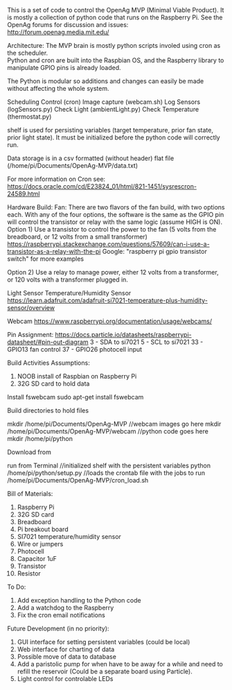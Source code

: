 This is a set of code to control the OpenAg MVP (Minimal Viable Product).  It is mostly a collection of python code that runs on the Raspberry Pi.  See the OpenAg forums for discussion and issues:
http://forum.openag.media.mit.edu/


Architecture:
The MVP brain is mostly python scripts involed using cron as the scheduler.  
Python and cron are built into the Raspbian OS, and the Raspberry library to manipulate GPIO pins is already loaded.

The Python is modular so additions and changes can easily be made without affecting the whole system.

Scheduling Control (cron)
    Image capture (webcam.sh)
    Log Sensors (logSensors.py)
    Check Light (ambientLight.py)
    Check Temperature (thermostat.py)

shelf is used for persisting variables (target temperature, prior fan state, prior light state).  It must be initialized before the python code will correctly run.

Data storage is in a csv formatted (without header) flat file (/home/pi/Documents/OpenAg-MVP/data.txt)

For more information on Cron see:
https://docs.oracle.com/cd/E23824_01/html/821-1451/sysrescron-24589.html

Hardware Build:
Fan:
There are two flavors of the fan build, with two options each.  With any of the four options, the software is the same as the GPIO pin will control the transistor or relay with the same logic (assume HIGH is ON).
Option 1) Use a transistor to control the power to the fan (5 volts from the breadboard, or 12 volts from a small transformer)
https://raspberrypi.stackexchange.com/questions/57609/can-i-use-a-transistor-as-a-relay-with-the-pi
Google: "raspberry pi gpio transistor switch" for more examples

Option 2) Use a relay to manage power, either 12 volts from a transformer, or 120 volts with a transformer plugged in.

Light Sensor
Temperature/Humidity Sensor
https://learn.adafruit.com/adafruit-si7021-temperature-plus-humidity-sensor/overview

Webcam
https://www.raspberrypi.org/documentation/usage/webcams/


Pin Assignment:
https://docs.particle.io/datasheets/raspberrypi-datasheet/#pin-out-diagram
3 - SDA to si7021
5 - SCL to si7021
33 - GPIO13 fan control
37 - GPIO26 photocell input

Build Activities
Assumptions:
1) NOOB install of Raspbian on Raspberry Pi
2) 32G SD card to hold data

Install fswebcam
sudo apt-get install fswebcam

Build directories to hold files

mkdir /home/pi/Documents/OpenAg-MVP
//webcam images go here
mkdir /home/pi/Documents/OpenAg-MVP/webcam
//python code goes here
mkdir /home/pi/python

Download from 

run from Terminal
//initialized shelf with the persistent variables
python /home/pi/python/setup.py
//loads the crontab file with the jobs to run
/home/pi/Documents/OpenAg-MVP/cron_load.sh

Bill of Materials:
1) Raspberry Pi
2) 32G SD card
3) Breadboard
4) Pi breakout board
5) SI7021 temperature/humidity sensor
6) Wire or jumpers
7) Photocell
8) Capacitor 1uF
9) Transistor
10) Resistor

To Do:
1) Add exception handling to the Python code
2) Add a watchdog to the Raspberry
3) Fix the cron email notifications

Future Development (in no priority):
1) GUI interface for setting persistent variables (could be local)
2) Web interface for charting of data
3) Possible move of data to database
4) Add a paristolic pump for when have to be away for a while and need to refill the reservoir (Could be a separate board using Particle).
5) Light control for controlable LEDs
